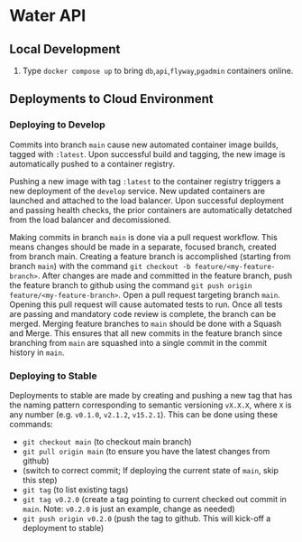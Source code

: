 # Water API

## Local Development

1. Type `docker compose up` to bring `db`,`api`,`flyway`,`pgadmin` containers online.

## Deployments to Cloud Environment

### Deploying to Develop

Commits into branch `main` cause new automated container image builds, tagged with `:latest`. Upon successful build and tagging, the new image is automatically pushed to a container registry.

Pushing a new image with tag `:latest` to the container registry triggers a new deployment of the `develop` service. New updated containers are launched and attached to the load balancer. Upon successful deployment and passing health checks, the prior containers are automatically detatched from the load balancer and decomissioned.

Making commits in branch `main` is done via a pull request workflow. This means changes should be made in a separate, focused branch, created from branch main. Creating a feature branch is accomplished (starting from branch `main`) with the command `git checkout -b feature/<my-feature-branch>`. After changes are made and committed in the feature branch, push the feature branch to github using the command `git push origin feature/<my-feature-branch>`. Open a pull request targeting branch `main`. Opening this pull request will cause automated tests to run. Once all tests are passing and mandatory code review is complete, the branch can be merged. Merging feature branches to `main` should be done with a Squash and Merge. This ensures that all new commits in the feature branch since branching from `main` are squashed into a single commit in the commit history in `main`.

### Deploying to Stable

Deployments to stable are made by creating and pushing a new tag that has the naming pattern corresponding to semantic versioning `vX.X.X`, where `X` is any number (e.g. `v0.1.0`, `v2.1.2`, `v15.2.1`). This can be done using these commands:

- `git checkout main` (to checkout main branch)
- `git pull origin main` (to ensure you have the latest changes from github)
- (switch to correct commit; If deploying the current state of `main`, skip this step)
- `git tag` (to list existing tags)
- `git tag v0.2.0` (create a tag pointing to current checked out commit in `main`. Note: `v0.2.0` is just an example, change as needed)
- `git push origin v0.2.0` (push the tag to github. This will kick-off a deployment to stable)